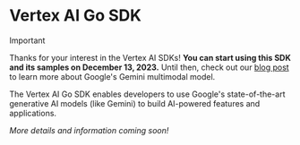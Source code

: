 # Vertex AI Go SDK

>[!IMPORTANT]
>Thanks for your interest in the Vertex AI SDKs! **You can start using this SDK
>and its samples on December 13, 2023.** Until then, check out our [blog
>post](https://blog.google/technology/ai/google-gemini-ai/) to learn more about
>Google's Gemini multimodal model.

The Vertex AI Go SDK enables developers to use Google's state-of-the-art
generative AI models (like Gemini) to build AI-powered features and
applications.

*More details and information coming soon!*
